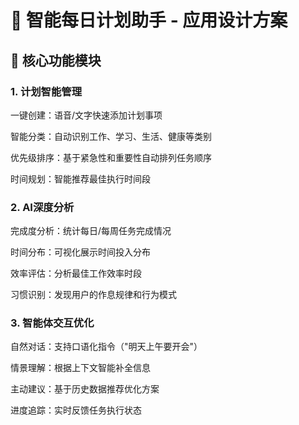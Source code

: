 # 📱 智能每日计划助手 - 应用设计方案
## 🎯 核心功能模块
### 1. 计划智能管理
一键创建：语音/文字快速添加计划事项

智能分类：自动识别工作、学习、生活、健康等类别

优先级排序：基于紧急性和重要性自动排列任务顺序

时间规划：智能推荐最佳执行时间段

### 2. AI深度分析
完成度分析：统计每日/每周任务完成情况

时间分布：可视化展示时间投入分布

效率评估：分析最佳工作效率时段

习惯识别：发现用户的作息规律和行为模式

### 3. 智能体交互优化
自然对话：支持口语化指令（"明天上午要开会"）

情景理解：根据上下文智能补全信息

主动建议：基于历史数据推荐优化方案

进度追踪：实时反馈任务执行状态
